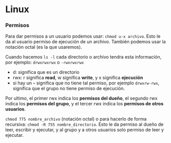 # Linux

### Permisos

Para dar permisos a un usuario podemos usar: `chmod u-x archivo`. Esto le da al usuario permiso de ejecución de un archivo. También podemos usar la notación octal (es la que usaremos).

Cuando hacemos `ls -l` cada directorio o archivo tendra esta información, por ejemplo: `drwxrwxrwx` o `-rwxrwxrwx`

- d: significa que es un directorio
- rwx: r significa **read**, w significa **write**, y x significa **ejecución**
- si hay un **-** significa que no tiene tal permiso, por ejemplo `drwxrw-rwx`, significa que el grupo no tiene permiso de ejecución.

Por ultimo, el primer rwx indica los **permisos del dueño**, el segundo rwx indica los **permisos del grupo**, y el tercer rwx indica los **permisos de otros usuarios**.

`chmod 775 nombre_archivo` (notación octal) o para hacerlo de forma recursiva: `chmod -R 755 nombre_directorio`. Esto le da permiso al dueño de leer, escribir y ejecutar, y al grupo y a otros usuarios solo permiso de leer y ejecutar.